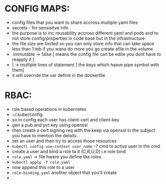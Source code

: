 # CONFIG MAPS:
- config files that you want to share accross multiple yaml files
- secrets - for sensisitve info
- the purpose is to inc reusability accross different yaml and pods and to not store config/properties in code base but in the infrastructure
- the file size are limited so you can only store info that can take space less than 1 mb if you wana do more you go create afile in the volume
- .immutable -> false [ means the config file can be edite you dont have to reapply it ]
- | -> multiple lines of statement [ the keys which haave pipe symbol with them]
- it will override the var define in the dockerfile

# RBAC:
- role based operations in kubernetes
- ~/.kube/config
- so in config each user has client-cert and client-key
- gen a pub and pvt key using openssl
- then create a cert signing req with the keep via openssl in the subject you have to mention the details
- set an user and then try to access those resources
- `kubectl config use-context user_name` -? cmd to active user in the cmd
- create a user and bind a role to it (C,R,U,D) i.e role bind
- `role.yaml` -> file hwere you define the roles
- `kubectl apply -f role.yaml`
- now append this role to a user
- `role-binding.yaml` another object that you'll create
- 